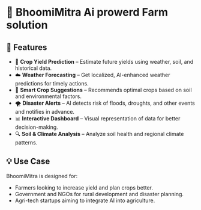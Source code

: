 ﻿# 🌾 BhoomiMitra Ai  prowerd Farm solution
 
## 🚀 Features

- 🌱 **Crop Yield Prediction** – Estimate future yields using weather, soil, and historical data.
- ☁️ **Weather Forecasting** – Get localized, AI-enhanced weather predictions for timely actions.
- 🧠 **Smart Crop Suggestions** – Recommends optimal crops based on soil and environmental factors.
- 🌪️ **Disaster Alerts** – AI detects risk of floods, droughts, and other events and notifies in advance.
- 📊 **Interactive Dashboard** – Visual representation of data for better decision-making.
- 🔍 **Soil & Climate Analysis** – Analyze soil health and regional climate patterns.


## 💡 Use Case

BhoomiMitra is designed for:
- Farmers looking to increase yield and plan crops better.
- Government and NGOs for rural development and disaster planning.
- Agri-tech startups aiming to integrate AI into agriculture.
